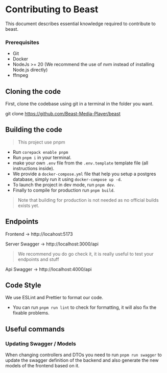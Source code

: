 # Contributing to Beast

This document describes essential knowledge required to contribute to beast.

### Prerequisites

- Git
- Docker
- NodeJs >= 20 (We recommend the use of nvm instead of installing Node.js directly)
- ffmpeg

## Cloning the code

First, clone the codebase using git in a terminal in the folder you want.

git clone https://github.com/Beast-Media-Player/beast

## Building the code

> This project use pnpm

- Run ``corepack enable pnpm``
- Run ``pnpm i`` in your terminal.
- make your own ``.env`` file from the ``.env.template`` template file (all instructions inside).
- We provide a ``docker-compose.yml`` file that help you setup a postgres database, simply run it using ``docker-compose up -d``.
- To launch the project in dev mode, run ``pnpm dev``.
- Finally to compile for production run ``pnpm build``.
> Note that building for production is not needed as no official builds exists yet.

## Endpoints

Frontend -> http://locahost:5173

Server Swagger -> http://localhost:3000/api
> We recommend you do go check it, it is really useful to test your endpoints and stuff

Api Swagger -> http://localhost:4000/api

## Code Style

We use ESLint and Prettier to format our code.

- You can run ``pnpm run lint`` to check for formatting, it will also fix the fixable problems.

## Useful commands

### Updating Swagger / Models
When changing controllers and DTOs you need to run ``pnpm run swagger`` to update the swagger definition of the backend and also generate the new models of the frontend based on it.
